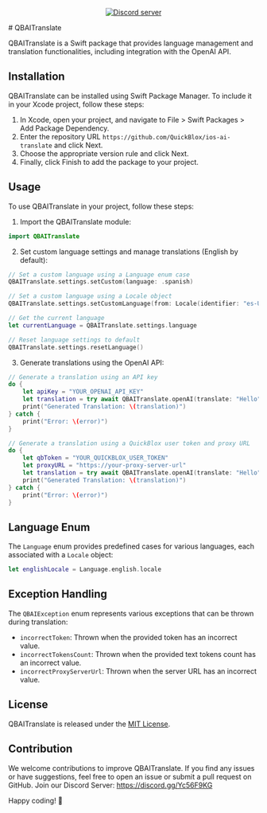 <div align="center">

<p>
        <a href="https://discord.gg/8EbwsnaX"><img src="https://img.shields.io/discord/1042743094833065985?color=5865F2&logo=discord&logoColor=white&label=QuickBlox%20Discord%20server&style=for-the-badge" alt="Discord server" /></a>
</p>

</div>
# QBAITranslate

QBAITranslate is a Swift package that provides language management and translation functionalities, including integration with the OpenAI API.

## Installation

QBAITranslate can be installed using Swift Package Manager. To include it in your Xcode project, follow these steps:

1. In Xcode, open your project, and navigate to File > Swift Packages > Add Package Dependency.
2. Enter the repository URL `https://github.com/QuickBlox/ios-ai-translate` and click Next.
3. Choose the appropriate version rule and click Next.
4. Finally, click Finish to add the package to your project.

## Usage

To use QBAITranslate in your project, follow these steps:

1. Import the QBAITranslate module:

```swift
import QBAITranslate
```

2. Set custom language settings and manage translations (English by default):

```swift
// Set a custom language using a Language enum case
QBAITranslate.settings.setCustom(language: .spanish)

// Set a custom language using a Locale object
QBAITranslate.settings.setCustomLanguage(from: Locale(identifier: "es-US"))

// Get the current language
let currentLanguage = QBAITranslate.settings.language

// Reset language settings to default
QBAITranslate.settings.resetLanguage()
```

3. Generate translations using the OpenAI API:

```swift
// Generate a translation using an API key
do {
    let apiKey = "YOUR_OPENAI_API_KEY"
    let translation = try await QBAITranslate.openAI(translate: "Hello", secret: apiKey)
    print("Generated Translation: \(translation)")
} catch {
    print("Error: \(error)")
}

// Generate a translation using a QuickBlox user token and proxy URL
do {
    let qbToken = "YOUR_QUICKBLOX_USER_TOKEN"
    let proxyURL = "https://your-proxy-server-url"
    let translation = try await QBAITranslate.openAI(translate: "Hello", qbToken: qbToken, proxy: proxyURL)
    print("Generated Translation: \(translation)")
} catch {
    print("Error: \(error)")
}
```

## Language Enum

The `Language` enum provides predefined cases for various languages, each associated with a `Locale` object:

```swift
let englishLocale = Language.english.locale
```

## Exception Handling

The `QBAIException` enum represents various exceptions that can be thrown during translation:

- `incorrectToken`: Thrown when the provided token has an incorrect value.
- `incorrectTokensCount`: Thrown when the provided text tokens count has an incorrect value.
- `incorrectProxyServerUrl`: Thrown when the server URL has an incorrect value.

## License

QBAITranslate is released under the [MIT License](LICENSE).

## Contribution

We welcome contributions to improve QBAITranslate. If you find any issues or have suggestions, feel free to open an issue or submit a pull request on GitHub.
Join our Discord Server: https://discord.gg/Yc56F9KG

Happy coding! 🚀
